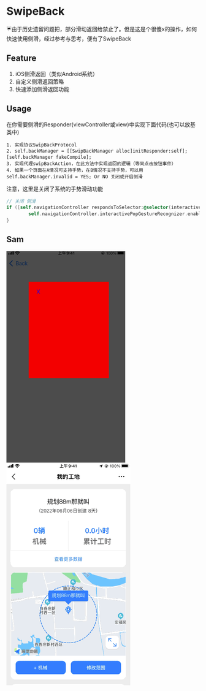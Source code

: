 # SwipeBack


☔由于历史遗留问题把，部分滑动返回给禁止了。但是这是个很傻x的操作，如何快速使用侧滑，经过参考与思考，便有了SwipeBack

## Feature

1. iOS侧滑返回（类似Android系统）
2. 自定义侧滑返回策略
3. 快速添加侧滑返回功能

## Usage

在你需要侧滑的Responder(viewController或view)中实现下面代码(也可以放基类中)

```
1. 实现协议SwipBackProtocol
2. self.backManager = [[SwipBackManager alloc]initResponder:self];   [self.backManager fakeCompile];
3. 实现代理swipBackAction，在此方法中实现返回的逻辑（等同点击按钮事件）
4. 如果一个页面在A情况可支持手势，在B情况不支持手势，可以用self.backManager.invalid = YES; Or NO 关闭或开启侧滑
```



注意，这里是关闭了系统的手势滑动功能

```objective-c
// 关闭 侧滑
if ([self.navigationController respondsToSelector:@selector(interactivePopGestureRecognizer)]) {
		self.navigationController.interactivePopGestureRecognizer.enabled = NO;
}
```

## Sam


![swipeBackDemo](/swipeBackDemo.gif)![swipeBack](/swipeBack.gif)

